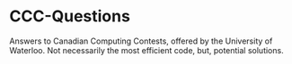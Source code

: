 # CCC-Questions
Answers to Canadian Computing Contests, offered by the University of Waterloo. Not necessarily the most efficient code, but, potential solutions.
